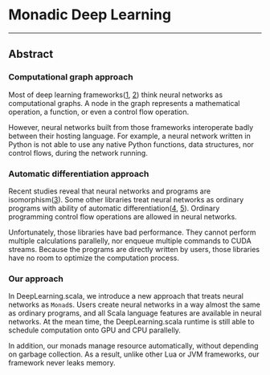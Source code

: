 # Monadic Deep Learning

---

## Abstract

### Computational graph approach

Most of deep learning frameworks([1], [2]) think neural networks as computational graphs. A node in the graph represents a mathematical operation, a function, or even a control flow operation.

However, neural networks built from those frameworks interoperate badly between their hosting language. For example, a neural network written in Python is not able to use any native Python functions, data structures, nor control flows, during the network running.

### Automatic differentiation approach

Recent studies reveal that neural networks and programs are isomorphism([3]). Some other libraries treat neural networks as ordinary programs with ability of automatic differentiation([4], [5]). Ordinary programming control flow operations are allowed in neural networks.

Unfortunately, those libraries have bad performance. They cannot perform multiple calculations parallelly, nor enqueue multiple commands to CUDA streams. Because the programs are directly written by users, those libraries have no room to optimize the computation process.

### Our approach

In DeepLearning.scala, we introduce a new approach that treats neural networks as `Monad`s. Users create neural networks in a way almost the same as ordinary programs, and all Scala language features are available in neural networks. At the mean time, the DeepLearning.scala runtime is still able to schedule computation onto GPU and CPU parallelly.

In addition, our monads manage resource automatically, without depending on garbage collection. As a result, unlike other Lua or JVM frameworks, our framework never leaks memory.

[1]: http://tensorflow.org/
[2]: http://deeplearning.net/software/theano/
[3]: https://colah.github.io/posts/2015-09-NN-Types-FP/
[4]: https://github.com/HIPS/autograd
[5]: https://github.com/twitter/torch-autograd
